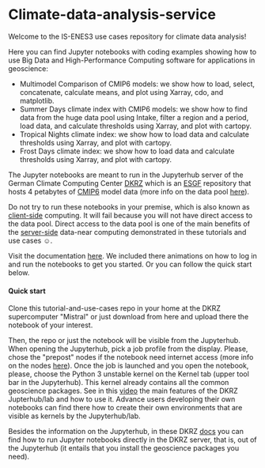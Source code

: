 # Climate-data-analysis-service

Welcome to the IS-ENES3 use cases repository for climate data analysis!

Here you can find Jupyter notebooks with coding examples showing how to use Big Data and High-Performance Computing software for applications in geoscience: 

- Multimodel Comparison of CMIP6 models: we show how to load, select, concatenate, calculate means, and plot using Xarray, cdo, and matplotlib.
- Summer Days climate index with CMIP6 models: we show how to find data from the huge data pool using Intake, filter a region and a period, load data, and calculate thresholds using Xarray, and plot with cartopy.
- Tropical Nights climate index: we show how to load data and calculate thresholds using Xarray, and plot with cartopy.
- Frost Days climate index: we show how to load data and calculate thresholds using Xarray, and plot with cartopy.

The Jupyter notebooks are meant to run in the Jupyterhub server of the German Climate Computing Center [DKRZ](https://www.dkrz.de/) which is an [ESGF](https://esgf.llnl.gov/) repository that hosts 4 petabytes of [CMIP6](https://pcmdi.llnl.gov/CMIP6/) model data (more info on the data pool [here](https://www.dkrz.de/up/services/data-management/cmip-data-pool)). 

Do not try to run these notebooks in your premise, which is also known as [client-side](https://en.wikipedia.org/wiki/Client-side) computing. It will fail because you will not have direct access to the data pool. Direct access to the data pool is one of the main benefits of the [server-side](https://en.wikipedia.org/wiki/Server-side) data-near computing demonstrated in these tutorials and use cases :relaxed:. 

Visit the documentation [here](http://mipdata.gitlab-pages.dkrz.de/tutorials-and-use-cases/). We included there animations on how to log in and run the notebooks to get you started. Or you can follow the quick start below.

#### Quick start

Clone this tutorial-and-use-cases repo in your home at the DKRZ supercomputer "Mistral" or just download from here and upload there the notebook of your interest. 

Then, the repo or just the notebook will be visible from the Jupyterhub. When opening the Jupyterhub, pick a job profile from the display. Please, chose the "prepost" nodes if the notebook need internet access (more info on the nodes [here](https://www.dkrz.de/up/systems/mistral/running-jobs/partitions-and-limits)). Once the job is launched and you open the notebook, please, choose the Python 3 unstable kernel on the Kernel tab (upper tool bar in the Jupyterhub). This kernel already contains all the common geoscience packages. See in this [video](https://youtu.be/f0wZX9i0uWQ) the main features of the DKRZ Jupterhub/lab and how to use it. Advance users developing their own notebooks can find there how to create their own environments that are visible as kernels by the Jupyterhub/lab. 

Besides the information on the Jupyterhub, in these DKRZ [docs](https://www.dkrz.de/up/systems/mistral/programming/jupyter-notebook) you can find how to run Jupyter notebooks directly in the DKRZ server, that is, out of the Jupyterhub (it entails that you install the geoscience packages you need). 


